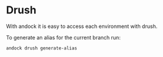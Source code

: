 # Drush

With andock it is easy to access each environment with drush.

To generate an alias for the current branch run:
```
andock drush generate-alias 
```